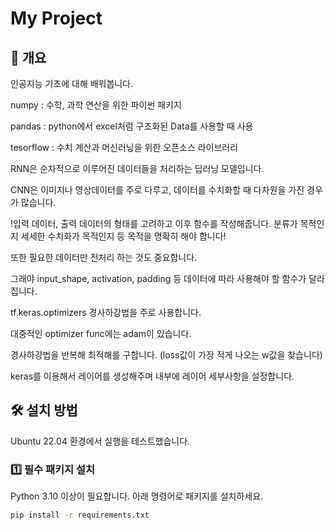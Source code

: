 # My Project

## 📌 개요
인공지능 기초에 대해 배워봅니다.

numpy : 수학, 과학 연산을 위한 파이썬 패키지

pandas : python에서 excel처럼 구조화된 Data를 사용할 때 사용

tesorflow : 수치 계산과 머신러닝을 위한 오픈소스 라이브러리


RNN은 순차적으로 이루어진 데이터들을 처리하는 딥러닝 모델입니다.

CNN은 이미지나 영상데이터를 주로 다루고, 데이터를 수치화할 때 다차원을 가진 경우가 많습니다.

!입력 데이터, 출력 데이터의 형태를 고려하고 이후 함수를 작성해줍니다. 분류가 목적인지 세세한 수치화가 목적인지 등 목적을 명확히 해야 합니다!


또한 필요한 데이터만 전처리 하는 것도 중요합니다.

그래야 input_shape, activation, padding 등 데이터에 따라 사용해야 할 함수가 달라집니다. 


tf.keras.optimizers 경사하강법을 주로 사용합니다.

대중적인 optimizer func에는 adam이 있습니다.

경사하강법을 반복해 최적해를 구합니다. (loss값이 가장 적게 나오는 w값을 찾습니다)

keras를 이용해서 레이어를 생성해주며 내부에 레이어 세부사항을 설정합니다.


## 🛠️ 설치 방법
Ubuntu 22.04 환경에서 실행을 테스트했습니다.

### 1️⃣ 필수 패키지 설치
Python 3.10 이상이 필요합니다. 아래 명령어로 패키지를 설치하세요.





```bash
pip install -r requirements.txt


